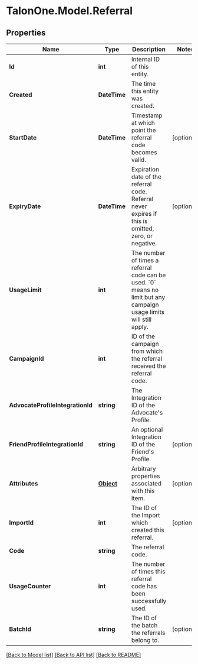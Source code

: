 # TalonOne.Model.Referral
## Properties

Name | Type | Description | Notes
------------ | ------------- | ------------- | -------------
**Id** | **int** | Internal ID of this entity. | 
**Created** | **DateTime** | The time this entity was created. | 
**StartDate** | **DateTime** | Timestamp at which point the referral code becomes valid. | [optional] 
**ExpiryDate** | **DateTime** | Expiration date of the referral code. Referral never expires if this is omitted, zero, or negative. | [optional] 
**UsageLimit** | **int** | The number of times a referral code can be used. &#x60;0&#x60; means no limit but any campaign usage limits will still apply.  | 
**CampaignId** | **int** | ID of the campaign from which the referral received the referral code. | 
**AdvocateProfileIntegrationId** | **string** | The Integration ID of the Advocate&#39;s Profile. | 
**FriendProfileIntegrationId** | **string** | An optional Integration ID of the Friend&#39;s Profile. | [optional] 
**Attributes** | [**Object**](.md) | Arbitrary properties associated with this item. | [optional] 
**ImportId** | **int** | The ID of the Import which created this referral. | [optional] 
**Code** | **string** | The referral code. | 
**UsageCounter** | **int** | The number of times this referral code has been successfully used. | 
**BatchId** | **string** | The ID of the batch the referrals belong to. | [optional] 

[[Back to Model list]](../README.md#documentation-for-models) [[Back to API list]](../README.md#documentation-for-api-endpoints) [[Back to README]](../README.md)

